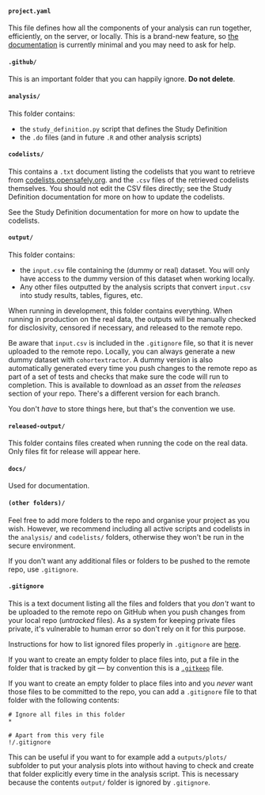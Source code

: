 #### `project.yaml`

This file defines how all the components of your analysis can run together, efficiently, on the server, or locally.  This is a brand-new feature, so [the documentation](pipelines.md) is currently minimal and you may need to ask for help.


#### `.github/`

This is an important folder that you can happily ignore. **Do not delete**.

#### `analysis/`

This folder contains:
* the `study_definition.py` script that defines the Study Definition
* the `.do` files (and in future `.R` and other analysis scripts)

#### `codelists/`

This contains a `.txt` document listing the codelists that you want to retrieve from [codelists.opensafely.org](https://codelists.opensafely.org). and the `.csv` files of the retrieved codelists themselves. You should not edit the CSV files directly; see the Study Definition documentation for more on how to update the codelists.

See the Study Definition documentation for more on how to update the codelists.

#### `output/`
This folder contains:
*  the `input.csv` file containing the (dummy or real) dataset. You will only have access to the dummy version of this dataset when working locally.
*  Any other files outputted by the analysis scripts that convert `input.csv` into study results, tables, figures, etc.

When running in development, this folder contains everything. 
When running in production on the real data, the outputs will be manually checked for disclosivity, censored if necessary, and released to the remote repo.

Be aware that `input.csv` is included in the `.gitignore` file, so that it is never uploaded to the remote repo. Locally, you can always generate a new dummy dataset with `cohortextractor`. A dummy version is also automatically generated every time you push changes to the remote repo as part of a set of tests and checks that make sure the code will run to completion. This is available to download as an _asset_ from the _releases_ section of your repo. There's a different version for each branch.

You don't *have* to store things here, but that's the convention we use.

#### `released-output/`

This folder contains files created when running the code on the real data.
Only files fit for release will appear here.

#### `docs/`

Used for documentation.

#### `(other folders)/`

Feel free to add more folders to the repo and organise your project as you wish. 
However, we recommend including all active scripts and codelists in the `analysis/` and `codelists/` folders, otherwise they won't be run in the secure environment. 

If you don't want any additional files or folders to be pushed to the remote repo, use `.gitignore`. 

#### `.gitignore`

This is a text document listing all the files and folders that you *don't* want to be uploaded to the remote repo on GitHub when you push changes from your local repo (_untracked_ files). 
As a system for keeping private files private, it's vulnerable to human error so don't rely on it for this purpose.

Instructions for how to list ignored files properly in `.gitignore` are [here](https://git-scm.com/docs/gitignore).

If you want to create an empty folder to place files into, put a file in the folder that is tracked by git &mdash; by convention this is a [`.gitkeep`](https://stackoverflow.com/a/7229996/4269699) file. 

If you want to create an empty folder to place files into and you _never_ want those files to be committed to the repo, you can add a `.gitignore` file to that folder with the following contents:

```
# Ignore all files in this folder
*

# Apart from this very file
!/.gitignore
```

This can be useful if you want to for example add a `outputs/plots/` subfolder to put your analysis plots into without having to check and create that folder explicitly every time in the analysis script. 
This is necessary because the contents `output/` folder is ignored by `.gitignore`.

